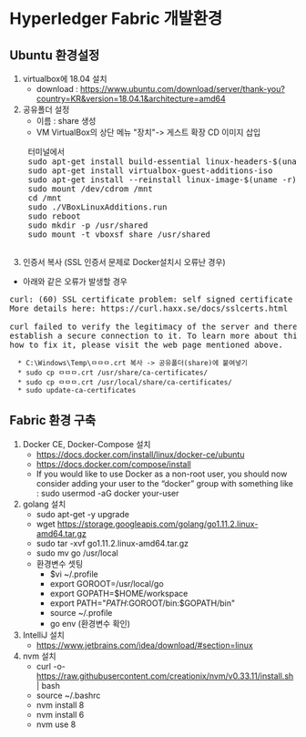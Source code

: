 # Hyperledger Fabric 개발환경 

## Ubuntu 환경설정
1. virtualbox에 18.04 설치
    * download : https://www.ubuntu.com/download/server/thank-you?country=KR&version=18.04.1&architecture=amd64
2. 공유폴더 설정
    * 이름 : share 생성
    * VM VirtualBox의 상단 메뉴 "장치"-> 게스트 확장 CD 이미지 삽입 
    <pre>
    터미널에서 
    sudo apt-get install build-essential linux-headers-$(uname -r)
    sudo apt-get install virtualbox-guest-additions-iso
    sudo apt-get install --reinstall linux-image-$(uname -r)
    sudo mount /dev/cdrom /mnt
    cd /mnt
    sudo ./VBoxLinuxAdditions.run
    sudo reboot
    sudo mkdir -p /usr/shared
    sudo mount -t vboxsf share /usr/shared
    </pre>
3. 인증서 복사 (SSL 인증서 문제로 Docker설치시 오류난 경우)
* 아래와 같은 오류가 발생할 경우
<pre>
curl: (60) SSL certificate problem: self signed certificate in certificate chain
More details here: https://curl.haxx.se/docs/sslcerts.html

curl failed to verify the legitimacy of the server and therefore could not
establish a secure connection to it. To learn more about this situation and
how to fix it, please visit the web page mentioned above.      
</pre>

      * C:\Windows\Temp\ㅁㅁㅁ.crt 복사 -> 공유폴더(share)에 붙여넣기
      * sudo cp ㅁㅁㅁ.crt /usr/share/ca-certificates/
      * sudo cp ㅁㅁㅁ.crt /usr/local/share/ca-certificates/
      * sudo update-ca-certificates

## Fabric 환경 구축
1. Docker CE, Docker-Compose 설치
      * https://docs.docker.com/install/linux/docker-ce/ubuntu
      * https://docs.docker.com/compose/install
      * If you would like to use Docker as a non-root user, you should now consider adding your user to the “docker” group with something like   :  sudo usermod -aG docker your-user
2. golang 설치
      * sudo apt-get -y upgrade
      * wget https://storage.googleapis.com/golang/go1.11.2.linux-amd64.tar.gz
      * sudo tar -xvf go1.11.2.linux-amd64.tar.gz
      * sudo mv go /usr/local
      * 환경변수 셋팅
         * $vi ~/.profile
         * export GOROOT=/usr/local/go
         * export GOPATH=$HOME/workspace
         * export PATH="$PATH:$GOROOT/bin:$GOPATH/bin"
         * source ~/.profile
         * go env (환경변수 확인)
3. IntelliJ 설치
      * https://www.jetbrains.com/idea/download/#section=linux
4. nvm 설치
      * curl -o- https://raw.githubusercontent.com/creationix/nvm/v0.33.11/install.sh | bash
      * source ~/.bashrc
      * nvm install 8
      * nvm install 6
      * nvm use 8
      
